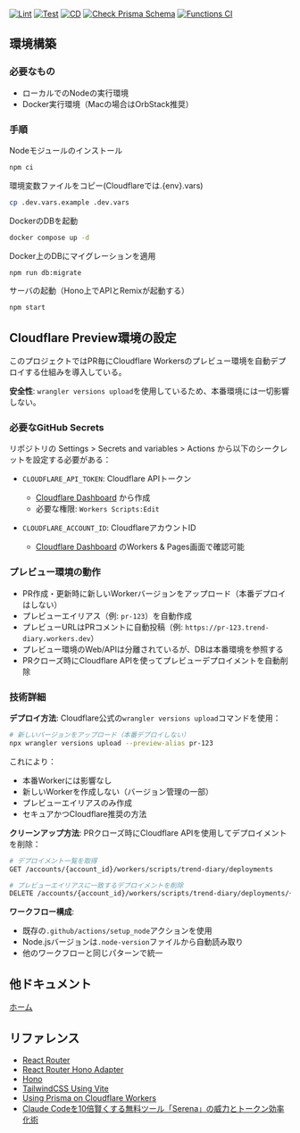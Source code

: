 [![Lint](https://github.com/Geek-Teck-Mentors/trend_diary/actions/workflows/lint.yaml/badge.svg)](https://github.com/Geek-Teck-Mentors/trend_diary/actions/workflows/lint.yaml)
[![Test](https://github.com/Geek-Teck-Mentors/trend_diary/actions/workflows/test.yaml/badge.svg?branch=main)](https://github.com/Geek-Teck-Mentors/trend_diary/actions/workflows/test.yaml)
[![CD](https://github.com/Geek-Teck-Mentors/trend_diary/actions/workflows/cd.yaml/badge.svg)](https://github.com/Geek-Teck-Mentors/trend_diary/actions/workflows/cd.yaml)
[![Check Prisma Schema](https://github.com/Geek-Teck-Mentors/trend_diary/actions/workflows/check_prisma.yaml/badge.svg)](https://github.com/Geek-Teck-Mentors/trend_diary/actions/workflows/check_prisma.yaml)
[![Functions CI](https://github.com/Geek-Teck-Mentors/trend_diary/actions/workflows/functions_ci.yaml/badge.svg)](https://github.com/Geek-Teck-Mentors/trend_diary/actions/workflows/functions_ci.yaml)

## 環境構築

### 必要なもの

- ローカルでのNodeの実行環境
- Docker実行環境（Macの場合はOrbStack推奨）

### 手順

Nodeモジュールのインストール

```sh
npm ci
```

環境変数ファイルをコピー(Cloudflareでは.{env}.vars)
```sh
cp .dev.vars.example .dev.vars
```

DockerのDBを起動

```sh
docker compose up -d
```

Docker上のDBにマイグレーションを適用

```sh
npm run db:migrate
```

サーバの起動（Hono上でAPIとRemixが起動する）

```sh
npm start
```

## Cloudflare Preview環境の設定

このプロジェクトではPR毎にCloudflare Workersのプレビュー環境を自動デプロイする仕組みを導入している。

**安全性**: `wrangler versions upload`を使用しているため、本番環境には一切影響しない。

### 必要なGitHub Secrets

リポジトリの Settings > Secrets and variables > Actions から以下のシークレットを設定する必要がある：

- `CLOUDFLARE_API_TOKEN`: Cloudflare APIトークン
  - [Cloudflare Dashboard](https://dash.cloudflare.com/profile/api-tokens) から作成
  - 必要な権限: `Workers Scripts:Edit`

- `CLOUDFLARE_ACCOUNT_ID`: CloudflareアカウントID
  - [Cloudflare Dashboard](https://dash.cloudflare.com/) のWorkers & Pages画面で確認可能

### プレビュー環境の動作

- PR作成・更新時に新しいWorkerバージョンをアップロード（本番デプロイはしない）
- プレビューエイリアス（例: `pr-123`）を自動作成
- プレビューURLはPRコメントに自動投稿（例: `https://pr-123.trend-diary.workers.dev`）
- プレビュー環境のWeb/APIは分離されているが、DBは本番環境を参照する
- PRクローズ時にCloudflare APIを使ってプレビューデプロイメントを自動削除

### 技術詳細

**デプロイ方法**:
Cloudflare公式の`wrangler versions upload`コマンドを使用：
```sh
# 新しいバージョンをアップロード（本番デプロイしない）
npx wrangler versions upload --preview-alias pr-123
```

これにより：
- 本番Workerには影響なし
- 新しいWorkerを作成しない（バージョン管理の一部）
- プレビューエイリアスのみ作成
- セキュアかつCloudflare推奨の方法

**クリーンアップ方法**:
PRクローズ時にCloudflare APIを使用してデプロイメントを削除：
```sh
# デプロイメント一覧を取得
GET /accounts/{account_id}/workers/scripts/trend-diary/deployments

# プレビューエイリアスに一致するデプロイメントを削除
DELETE /accounts/{account_id}/workers/scripts/trend-diary/deployments/{deployment_id}
```

**ワークフロー構成**:
- 既存の`.github/actions/setup_node`アクションを使用
- Node.jsバージョンは`.node-version`ファイルから自動読み取り
- 他のワークフローと同じパターンで統一

## 他ドキュメント

[ホーム](docs/home.md)

## リファレンス

- [React Router](https://reactrouter.com/home)
- [React Router Hono Adapter](https://github.com/yusukebe/hono-react-router-adapter)
- [Hono](https://hono.dev/docs/)
- [TailwindCSS Using Vite](https://tailwindcss.com/docs/installation/using-vite)
- [Using Prisma on Cloudflare Workers](https://hono.dev/examples/prisma)
- [Claude Codeを10倍賢くする無料ツール「Serena」の威力とトークン効率化術](https://zenn.dev/sc30gsw/articles/ff81891959aaef)
